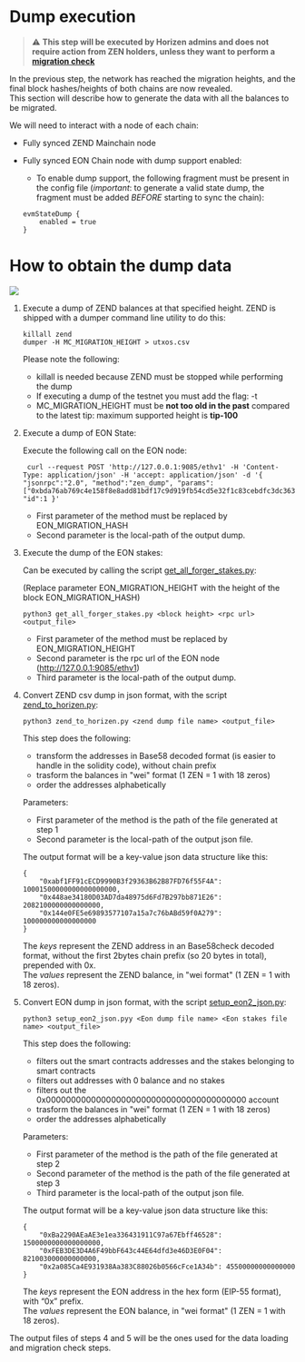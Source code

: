 # Dump execution

> :warning: **This step will be executed by Horizen admins and does not require action from ZEN holders, unless they want to perform a [migration check](./06-migration-check.md)** 

In the previous step, the network has reached  the  migration heights, and the final block hashes/heights of both chains are now revealed.<br/>
This section will describe how to generate the data with all the balances to be migrated.<br/>

We will need to interact with a node of each chain:

- Fully synced ZEND Mainchain node 

- Fully synced EON Chain node with dump support enabled:

    - To enable dump support,  the following fragment must be present in the config file  (*important*: to generate a valid state dump, the fragment must be added *BEFORE* starting to sync the chain):

    ```
    evmStateDump {
        enabled = true
    }
    ```
    
# How to obtain the dump data

<img  src="/img/migration2.png"/>

1. Execute a dump of ZEND balances at that specified height.
   ZEND is shipped with a dumper command line utility to do this:

    ```
    killall zend
    dumper -H MC_MIGRATION_HEIGHT > utxos.csv
    ```

    Please note the following:
    - killall is needed because ZEND must be stopped while performing the dump
    - If executing a dump of the testnet you must add the flag: -t
    - MC_MIGRATION_HEIGHT must be <b>not too old in the past</b> compared to the latest tip: maximum supported height is <b>tip-100</b>

2. Execute a dump of EON State:
  
   Execute the following call on the EON node:<br/>

   ```
    curl --request POST 'http://127.0.0.1:9085/ethv1' -H 'Content-Type: application/json' -H 'accept: application/json' -d '{ "jsonrpc":"2.0", "method":"zen_dump", "params":["0xbda76ab769c4e158f8e8add81bdf17c9d919fb54cd5e32f1c83cebdfc3dc363c","/zendata/eon.dump"], "id":1 }'  
    ```
    - First parameter of the method must be replaced by EON_MIGRATION_HASH
    - Second parameter is the local-path of the output dump.

3. Execute the dump of the EON stakes:

    Can be executed by calling the script [get_all_forger_stakes.py](https://github.com/HorizenOfficial/horizen-migration/blob/dev/dump-scripts/python/get_all_forger_stakes.py):

    (Replace parameter EON_MIGRATION_HEIGHT with the height of the block EON_MIGRATION_HASH)

    ```
    python3 get_all_forger_stakes.py <block height> <rpc url> <output_file>
     ```
    - First parameter of the method must be replaced by EON_MIGRATION_HEIGHT
    - Second parameter is the rpc url of the EON node (http://127.0.0.1:9085/ethv1)
    - Third parameter is the local-path of the output dump.
    

4. Convert ZEND csv dump in json format, with the script [zend_to_horizen.py](https://github.com/HorizenOfficial/horizen-migration/blob/dev/dump-scripts/python/zend_to_horizen.py): 
    ```
    python3 zend_to_horizen.py <zend dump file name> <output_file>
     ```
    This step does the following:
    - transform the addresses in Base58 decoded format (is easier to handle in the solidity code), without chain prefix
    - trasform the balances in "wei" format (1 ZEN = 1 with 18 zeros)
    - order the addresses alphabetically

    Parameters:
    - First parameter of the method is the path of the file generated at step 1
    - Second parameter is the local-path of the output json file.

    The output format will be a key-value json data structure like this:

    ```
    {
        "0xabf1FF91cECD9990B3f29363B62B87FD76f55F4A": 10001500000000000000000,
        "0x448ae34180D03AD7da48975d6Fd7B297bb871E26": 2082100000000000000,
        "0x144e0FE5e69893577107a15a7c76bABd59f0A279": 100000000000000000
    }
     ```

     The *keys* represent the ZEND address in an Base58check decoded format, without the first 2bytes chain prefix (so 20 bytes in total), prepended with 0x.<br/>
     The *values* represent the ZEND balance, in "wei format" (1 ZEN = 1 with 18 zeros).



   

5. Convert EON  dump in json format, with the script [setup_eon2_json.py](https://github.com/HorizenOfficial/horizen-migration/blob/dev/dump-scripts/python/setup_eon2_json.py):

    ```
    python3 setup_eon2_json.pyy <Eon dump file name> <Eon stakes file name> <output_file>
     ```

    This step does the following:
    - filters out the smart contracts addresses and the stakes belonging to smart contracts
    - filters out addresses with 0 balance and no stakes
    - filters out the 0x0000000000000000000000000000000000000000 account
    - trasform the balances in "wei" format (1 ZEN = 1 with 18 zeros)
    - order the addresses alphabetically

    Parameters:
    - First parameter of the method is the path of the file generated at step 2
    - Second parameter of the method is the path of the file generated at step 3
    - Third parameter is the local-path of the output json file.

    The output format will be a key-value json data structure like this:

    ```
    {
        "0xBa2290AEaAE3e1ea336431911C97a67Ebff46528": 1500000000000000000,
        "0xFEB3DE3D4A6F49bbF643c44E64dfd3e46D3E0F04": 821003000000000000,
        "0x2a085Ca4E931938Aa383C88026b0566cFce1A34b": 45500000000000000
    }
     ```

     The *keys* represent the EON address in the hex form (EIP-55 format), with “0x” prefix.<br/>
     The *values* represent the EON balance, in "wei format" (1 ZEN = 1 with 18 zeros).


The output files of steps 4 and 5 will be the ones used for the data loading and migration check steps.

